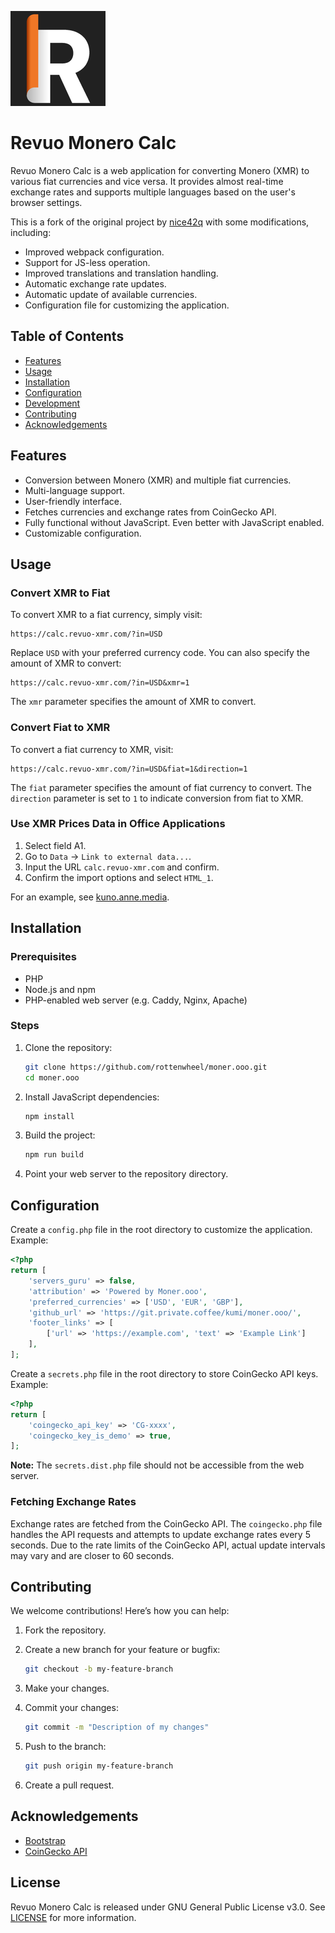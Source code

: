 ![Favicon - moner.ooo](/img/favicon-152x152.png)

# Revuo Monero Calc

Revuo Monero Calc is a web application for converting Monero (XMR) to various fiat currencies and vice versa. It provides almost real-time exchange rates and supports multiple languages based on the user's browser settings.

This is a fork of the original project by [nice42q](https://github.com/nice42q/moner.ooo) with some modifications, including:

- Improved webpack configuration.
- Support for JS-less operation.
- Improved translations and translation handling.
- Automatic exchange rate updates.
- Automatic update of available currencies.
- Configuration file for customizing the application.

## Table of Contents

- [Features](#features)
- [Usage](#usage)
- [Installation](#installation)
- [Configuration](#configuration)
- [Development](#development)
- [Contributing](#contributing)
- [Acknowledgements](#acknowledgements)

## Features

- Conversion between Monero (XMR) and multiple fiat currencies.
- Multi-language support.
- User-friendly interface.
- Fetches currencies and exchange rates from CoinGecko API.
- Fully functional without JavaScript. Even better with JavaScript enabled.
- Customizable configuration.

## Usage

### Convert XMR to Fiat

To convert XMR to a fiat currency, simply visit:

```
https://calc.revuo-xmr.com/?in=USD
```

Replace `USD` with your preferred currency code. You can also specify the amount of XMR to convert:

```
https://calc.revuo-xmr.com/?in=USD&xmr=1
```

The `xmr` parameter specifies the amount of XMR to convert.

### Convert Fiat to XMR

To convert a fiat currency to XMR, visit:

```
https://calc.revuo-xmr.com/?in=USD&fiat=1&direction=1
```

The `fiat` parameter specifies the amount of fiat currency to convert. The `direction` parameter is set to `1` to indicate conversion from fiat to XMR.

### Use XMR Prices Data in Office Applications

1. Select field A1.
2. Go to `Data` → `Link to external data...`.
3. Input the URL `calc.revuo-xmr.com` and confirm.
4. Confirm the import options and select `HTML_1`.

For an example, see [kuno.anne.media](https://kuno.anne.media/donate/onml/).

## Installation

### Prerequisites

- PHP
- Node.js and npm
- PHP-enabled web server (e.g. Caddy, Nginx, Apache)

### Steps

1. Clone the repository:

    ```sh
    git clone https://github.com/rottenwheel/moner.ooo.git
    cd moner.ooo
    ```

2. Install JavaScript dependencies:

    ```sh
    npm install
    ```

3. Build the project:

    ```sh
    npm run build
    ```

4. Point your web server to the repository directory.

## Configuration

Create a `config.php` file in the root directory to customize the application. Example:

```php
<?php
return [
    'servers_guru' => false,
    'attribution' => 'Powered by Moner.ooo',
    'preferred_currencies' => ['USD', 'EUR', 'GBP'],
    'github_url' => 'https://git.private.coffee/kumi/moner.ooo/',
    'footer_links' => [
        ['url' => 'https://example.com', 'text' => 'Example Link']
    ],
];
```

Create a `secrets.php` file in the root directory to store CoinGecko API keys. Example:

```php
<?php
return [
	'coingecko_api_key' => 'CG-xxxx',
	'coingecko_key_is_demo' => true,
];
```

**Note:** The `secrets.dist.php` file should not be accessible from the web server.

### Fetching Exchange Rates

Exchange rates are fetched from the CoinGecko API. The `coingecko.php` file handles the API requests and attempts to update exchange rates every 5 seconds. Due to the rate limits of the CoinGecko API, actual update intervals may vary and are closer to 60 seconds.

## Contributing

We welcome contributions! Here’s how you can help:

1. Fork the repository.
2. Create a new branch for your feature or bugfix:

    ```sh
    git checkout -b my-feature-branch
    ```

3. Make your changes.
4. Commit your changes:

    ```sh
    git commit -m "Description of my changes"
    ```

5. Push to the branch:

    ```sh
    git push origin my-feature-branch
    ```

6. Create a pull request.

## Acknowledgements

- [Bootstrap](https://getbootstrap.com/)
- [CoinGecko API](https://www.coingecko.com/en/api)

## License

Revuo Monero Calc is released under GNU General Public License v3.0. See [LICENSE](./LICENSE) for more information.

